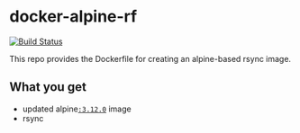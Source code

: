 # docker-alpine-rf

[![Build Status](https://drone.dotya.ml/api/badges/wanderer/docker-alpine-rsync/status.svg)](https://drone.dotya.ml/wanderer/docker-alpine-rsync)

This repo provides the Dockerfile for creating an alpine-based rsync image.

## What you get
* updated alpine[`:3.12.0`](https://hub.docker.com/_/alpine) image
* rsync
